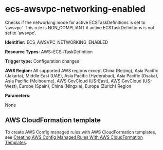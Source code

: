 # ecs\-awsvpc\-networking\-enabled<a name="ecs-awsvpc-networking-enabled"></a>

Checks if the networking mode for active ECSTaskDefinitions is set to ‘awsvpc’\. This rule is NON\_COMPLIANT if active ECSTaskDefinitions is not set to ‘awsvpc’\. 

**Identifier:** ECS\_AWSVPC\_NETWORKING\_ENABLED

**Resource Types:** AWS::ECS::TaskDefinition

**Trigger type:** Configuration changes

**AWS Region:** All supported AWS regions except China \(Beijing\), Asia Pacific \(Jakarta\), Middle East \(UAE\), Asia Pacific \(Hyderabad\), Asia Pacific \(Osaka\), Asia Pacific \(Melbourne\), AWS GovCloud \(US\-East\), AWS GovCloud \(US\-West\), Europe \(Spain\), China \(Ningxia\), Europe \(Zurich\) Region

**Parameters:**

None  

## AWS CloudFormation template<a name="w2aac12c33c15b9d245c17"></a>

To create AWS Config managed rules with AWS CloudFormation templates, see [Creating AWS Config Managed Rules With AWS CloudFormation Templates](aws-config-managed-rules-cloudformation-templates.md)\.